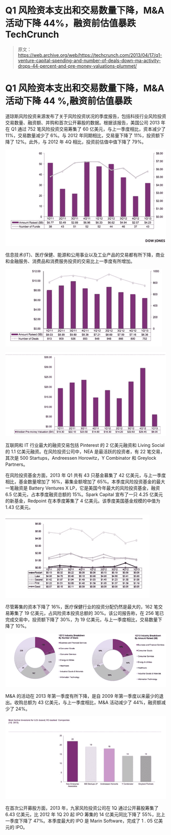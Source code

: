 # Q1 风险资本支出和交易数量下降，M&A 活动下降 44%，融资前估值暴跌 TechCrunch

> 原文：<https://web.archive.org/web/https://techcrunch.com/2013/04/17/q1-venture-capital-spending-and-number-of-deals-down-ma-activity-drops-44-percent-and-pre-money-valuations-plummet/>

# Q1 风险资本支出和交易数量下降，M&A 活动下降 44 %,融资前估值暴跌

道琼斯风险投资来源发布了关于风险投资状况的季度报告，包括科技行业风险投资交易数量、融资额、并购和首次公开募股的数据。根据该报告，美国公司 2013 年在 Q1 通过 752 笔风险投资交易筹集了 60 亿美元，与上一季度相比，资本减少了 11%，交易数量减少了 6%。与 2012 年同期相比，交易量下降了 11%，投资额下降了 12%。此外，与 2012 年 4Q 相比，投资前估值中值下降了 79%。

[![dj1](img/affea675480f1c316ba6d22ccf64fe64.png)](https://web.archive.org/web/20221207154410/https://beta.techcrunch.com/2013/04/17/q1-venture-capital-spending-and-number-of-deals-down-ma-activity-drops-44-percent-and-pre-money-valuations-plummet/dj1/)

信息技术(IT)、医疗保健、能源和公用事业以及工业产品的交易都有所下降，商业和金融服务、消费品和消费服务投资的交易比上一季度有所增加。

[![dj2](img/a5663e5cf5ec9ffa84488cb3afe4c23d.png)](https://web.archive.org/web/20221207154410/https://beta.techcrunch.com/2013/04/17/q1-venture-capital-spending-and-number-of-deals-down-ma-activity-drops-44-percent-and-pre-money-valuations-plummet/dj2-2/)

[![dj5-1](img/98c57886eda9150b15037cc523835867.png)](https://web.archive.org/web/20221207154410/https://beta.techcrunch.com/2013/04/17/q1-venture-capital-spending-and-number-of-deals-down-ma-activity-drops-44-percent-and-pre-money-valuations-plummet/dj5-1/)

互联网和 IT 行业最大的融资交易包括 Pinterest 的 2 亿美元融资和 Living Social 的 1.1 亿美元融资。在风险投资公司中，NEA 是最活跃的投资者，有 22 笔交易，其次是 500 Startups，Andreessen Horowitz，Y Combinator 和 Greylock Partners。

在风险投资基金方面，2013 年 Q1 共有 43 只基金募集了 42 亿美元，与上一季度相比，基金数量增加了 16%，募集金额增加了 65%。本季度风险投资基金的最大一笔融资是 Battery Ventures X LP，它是美国今年最大的风险投资基金，融资 6.5 亿美元，占本季度融资总额的 15%。Spark Capital 宣布了一只 4.25 亿美元的新基金，Redpoint 在本季度筹集了 4 亿美元。该季度美国基金规模的中值为 1.43 亿美元。

[![VentureSourceQuarterlyReport_FINAL.pdf](img/091d0636f9af495a8b12278ca383e232.png)](https://web.archive.org/web/20221207154410/https://beta.techcrunch.com/2013/04/17/q1-venture-capital-spending-and-number-of-deals-down-ma-activity-drops-44-percent-and-pre-money-valuations-plummet/venturesourcequarterlyreport_final-pdf/)

尽管筹集的资本下降了 16%，医疗保健行业的投资分配仍然是最大的，162 笔交易筹集了 19 亿美元，占风险资本投资总额的 30%。该公司报告称，在 256 笔已完成交易中，投资额下降了 30%，为 19 亿美元，与上一季度相比，交易数量下降了 10%。

[![dj4](img/e98162bcb083d01bfc486243aae80a09.png)](https://web.archive.org/web/20221207154410/https://beta.techcrunch.com/2013/04/17/q1-venture-capital-spending-and-number-of-deals-down-ma-activity-drops-44-percent-and-pre-money-valuations-plummet/dj4/)

M&A 的活动在 2013 年第一季度有所下降，是自 2009 年第一季度以来最少的退出。收购总额为 43 亿美元，与上一季度相比，M&A 活动减少了 44%，融资额减少了 24%。

[![dj5](img/dbc3d8bf208ba08440caad9627b575d0.png)](https://web.archive.org/web/20221207154410/https://beta.techcrunch.com/2013/04/17/q1-venture-capital-spending-and-number-of-deals-down-ma-activity-drops-44-percent-and-pre-money-valuations-plummet/dj5/)

在首次公开募股方面，2013 年，九家风险投资公司在 1Q 通过公开募股筹集了 6.43 亿美元，比 2012 年 1Q 20 起 IPO 筹集的 14 亿美元同比下降了 55%，比上一季度下降了 47%。本季度最大的 IPO 是 Marin Software，完成了 1 . 05 亿美元的 IPO。